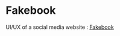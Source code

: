 # Fakebook
UI/UX of a social media website : [Fakebook](https://adityaapandkar.github.io/Fakebook/)

